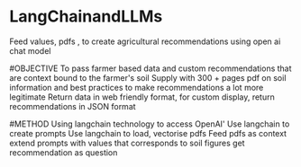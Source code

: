# LangChainandLLMs
Feed values, pdfs , to create agricultural recommendations using open ai chat model

#OBJECTIVE
To pass farmer based data and custom recommendations that are context bound to the farmer's soil
Supply with 300 + pages pdf on soil information and best practices to make recommendations a lot more legitimate
Return data in web friendly format, for custom display, return recommendations in JSON format

#METHOD
Using langchain technology to access OpenAI'
Use langchain to create prompts
Use langchain to load, vectorise pdfs 
Feed pdfs as context
extend prompts with values that corresponds to soil figures
get recommendation as question
